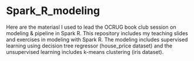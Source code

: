 # Spark_R_modeling
Here are the materiasl I used to lead the OCRUG book club session on modeling & pipeline in Spark R. This repository includes my teaching slides and exercises in modeling with Spark R. The modeling includes supervised learning using decision tree regressor (house_price dataset) and the unsupervised learning includes k-means clustering (iris dataset).

